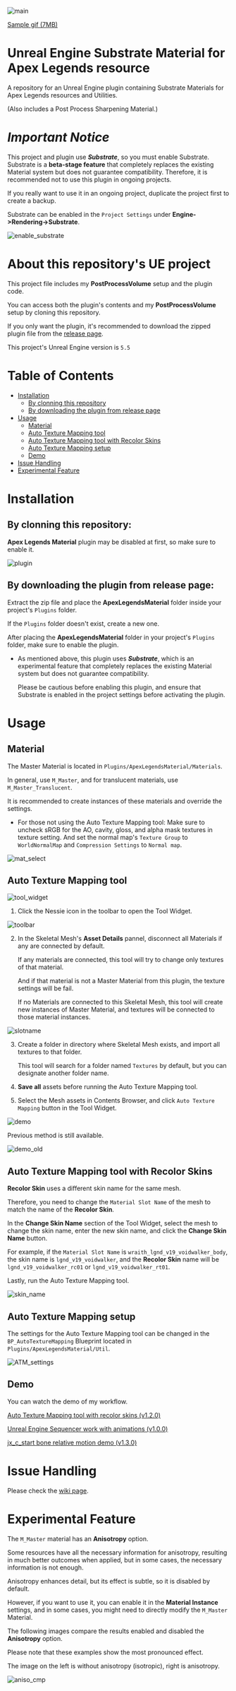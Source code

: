 ![main](images/main.png)

[Sample gif (7MB)](https://github.com/Mstone8370/UE-Substrate-Material-for-ApexLegends-resource/assets/43489974/1aa2e129-bd1f-4f88-92b8-50cace6838a2)

# Unreal Engine Substrate Material for Apex Legends resource

A repository for an Unreal Engine plugin containing Substrate Materials for Apex Legends resources and Utilities.

(Also includes a Post Process Sharpening Material.)

# ***Important Notice***

This project and plugin use ***Substrate***, so you must enable Substrate.
Substrate is a **beta-stage feature** that completely replaces the existing Material system but does not guarantee compatibility.
Therefore, it is recommended not to use this plugin in ongoing projects.

If you really want to use it in an ongoing project, duplicate the project first to create a backup.

Substrate can be enabled in the ```Project Settings``` under **Engine->Rendering->Substrate**.

![enable_substrate](images/enable_substrate.png)

# About this repository's UE project

This project file includes my **PostProcessVolume** setup and the plugin code.

You can access both the plugin's contents and my **PostProcessVolume** setup by cloning this repository.

If you only want the plugin, it's recommended to download the zipped plugin file from the [release page](https://github.com/Mstone8370/UE-Substrate-Material-for-ApexLegends-resource/releases).

This project's Unreal Engine version is ```5.5```

# Table of Contents

- [Installation](#installation)
  * [By clonning this repository](#by-clonning-this-repository)
  * [By downloading the plugin from release page](#by-downloading-the-plugin-from-release-page)
- [Usage](#usage)
  * [Material](#material)
  * [Auto Texture Mapping tool](#auto-texture-mapping-tool)
  * [Auto Texture Mapping tool with Recolor Skins](#auto-texture-mapping-tool-with-recolor-skins)
  * [Auto Texture Mapping setup](#auto-texture-mapping-setup)
  * [Demo](#demo)
- [Issue Handling](#issue-handling)
- [Experimental Feature](#experimental-feature)

# Installation

## By clonning this repository:

  **Apex Legends Material** plugin may be disabled at first, so make sure to enable it.

![plugin](images/plugin.png)

## By downloading the plugin from release page:

  Extract the zip file and place the **ApexLegendsMaterial** folder inside your project's ```Plugins``` folder.

  If the ```Plugins``` folder doesn't exist, create a new one.

  After placing the **ApexLegendsMaterial** folder in your project's ```Plugins``` folder, make sure to enable the plugin.

  - As mentioned above, this plugin uses ***Substrate***, which is an experimental feature that completely replaces the existing Material system but does not guarantee compatibility.

    Please be cautious before enabling this plugin, and ensure that Substrate is enabled in the project settings before activating the plugin.

# Usage

## Material

The Master Material is located in ```Plugins/ApexLegendsMaterial/Materials```.

In general, use ```M_Master```, and for translucent materials, use ```M_Master_Translucent```.

It is recommended to create instances of these materials and override the settings.

- For those not using the Auto Texture Mapping tool: Make sure to uncheck sRGB for the AO, cavity, gloss, and alpha mask textures in texture setting. And set the normal map's ```Texture Group``` to ```WorldNormalMap``` and ```Compression Settings``` to ```Normal map```.

![mat_select](images/mat_select.png)

## Auto Texture Mapping tool

![tool_widget](images/tool_widget.png)

1. Click the Nessie icon in the toolbar to open the Tool Widget.

![toolbar](images/toolbar.png)

2. In the Skeletal Mesh's **Asset Details** pannel, disconnect all Materials if any are connected by default.

   If any materials are connected, this tool will try to change only textures of that material.

   And if that material is not a Master Material from this plugin, the texture settings will be fail.

   If no Materials are connected to this Skeletal Mesh, this tool will create new instances of Master Material, and textures will be connected to those material instances.

![slotname](images/slotname.png)

3. Create a folder in directory where Skeletal Mesh exists, and import all textures to that folder.

   This tool will search for a folder named ```Textures``` by default, but you can designate another folder name.

4. **Save all** assets before running the Auto Texture Mapping tool.

5. Select the Mesh assets in Contents Browser, and click ```Auto Texture Mapping``` button in the Tool Widget.

![demo](images/demo.gif)

  Previous method is still available.

![demo_old](images/demo_old.gif)

## Auto Texture Mapping tool with **Recolor Skins**

**Recolor Skin** uses a different skin name for the same mesh.

Therefore, you need to change the ```Material Slot Name``` of the mesh to match the name of the **Recolor Skin**.

In the **Change Skin Name** section of the Tool Widget, select the mesh to change the skin name, enter the new skin name, and click the **Change Skin Name** button.

For example, if the ```Material Slot Name``` is ```wraith_lgnd_v19_voidwalker_body```, the skin name is ```lgnd_v19_voidwalker```, and the **Recolor Skin** name will be ```lgnd_v19_voidwalker_rc01``` or ```lgnd_v19_voidwalker_rt01```.

Lastly, run the Auto Texture Mapping tool.

![skin_name](images/skin_name.png)

## Auto Texture Mapping setup
  
The settings for the Auto Texture Mapping tool can be changed in the ```BP_AutoTextureMapping``` Blueprint located in ```Plugins/ApexLegendsMaterial/Util```.

![ATM_settings](images/ATM_settings.png)

## Demo

You can watch the demo of my workflow.

[Auto Texture Mapping tool with recolor skins (v1.2.0)](https://youtu.be/14Dsa7mgJkU)

[Unreal Engine Sequencer work with animations (v1.0.0)](https://youtu.be/UpkA9dgYGuA)

[jx_c_start bone relative motion demo (v1.3.0)](https://youtu.be/UwCY1-t_AIE?si=Wug69pg2aO3KENnq)

# Issue Handling

Please check the [wiki page](https://github.com/Mstone8370/UE-Substrate-Material-for-ApexLegends-resource/wiki/Issue-Handling).

# Experimental Feature

The ```M_Master``` material has an **Anisotropy** option.

Some resources have all the necessary information for anisotropy, resulting in much better outcomes when applied, but in some cases, the necessary information is not enough.

Anisotropy enhances detail, but its effect is subtle, so it is disabled by default.

However, if you want to use it, you can enable it in the **Material Instance** settings, and in some cases, you might need to directly modify the ```M_Master``` Material.

The following images compare the results enabled and disabled the **Anisotropy** option.

Please note that these examples show the most pronounced effect.

The image on the left is without anisotropy (isotropic), right is anisotropy.

![aniso_cmp](images/aniso_cmp.png)

